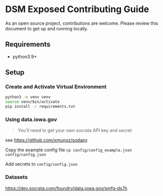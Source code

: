 # DSM Exposed Contributing Guide

As an open source project, contributions are welcome. Please review this document to get up and running locally.


## Requirements

- python3.9+

## Setup


### Create and Activate Virtual Environment

```zsh
python3 -m venv venv
source venv/bin/activate
pip install -r requirements.txt
```

### Using data.iowa.gov

> You'll need to get your own socrata API key and secret

see https://github.com/xmunoz/sodapy


Copy the example config file `cp config/config_example.json config/config.json`


Add secrets to `config/config.json`


### Datasets

https://dev.socrata.com/foundry/data.iowa.gov/smfg-ds7h
